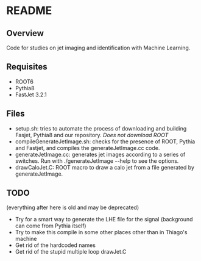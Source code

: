 # README

## Overview

Code for studies on jet imaging and identification with Machine Learning.

## Requisites
   * ROOT6
   * Pythia8
   * FastJet 3.2.1

## Files
   
   * setup.sh: tries to automate the process of downloading and building Fasjet, Pythia8 and our repository. *Does not download ROOT*
   * compileGenerateJetImage.sh: checks for the presence of ROOT, Pythia and Fastjet, and compiles the generateJetImage.cc code.
   * generateJetImage.cc: generates jet images according to a series of switches. Run with ./generateJetImage --help to see the options.
   * drawCaloJet.C: ROOT macro to draw a calo jet from a file generated by generateJetImage.
   
## TODO

(everything after here is old and may be deprecated)

   * Try for a smart way to generate the LHE file for the signal (background can come from Pythia itself)
   * Try to make this compile in some other places other than in Thiago's machine
   * Get rid of the hardcoded names
   * Get rid of the stupid multiple loop drawJet.C
